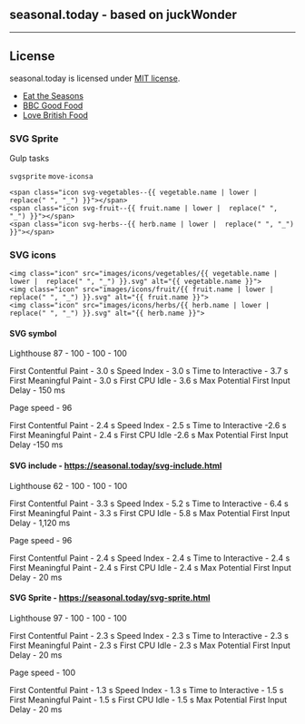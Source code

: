 ## seasonal.today - based on juckWonder

---------------

## License

seasonal.today is licensed under [MIT license](https://github.com/dogwonder/juckWonder/blob/master/LICENSE). 

* [Eat the Seasons](http://www.eattheseasons.co.uk/)
* [BBC Good Food](https://www.bbcgoodfood.com/seasonal-calendar/)
* [Love British Food](http://www.lovebritishfood.co.uk/british-food-and-drinks/whats-in-season-when)


### SVG Sprite

Gulp tasks

`svgsprite`
`move-iconsa`

```
<span class="icon svg-vegetables--{{ vegetable.name | lower |  replace(" ", "_") }}"></span>
<span class="icon svg-fruit--{{ fruit.name | lower |  replace(" ", "_") }}"></span>
<span class="icon svg-herbs--{{ herb.name | lower |  replace(" ", "_") }}"></span>
```

### SVG icons

```
<img class="icon" src="images/icons/vegetables/{{ vegetable.name | lower |  replace(" ", "_") }}.svg" alt="{{ vegetable.name }}">
<img class="icon" src="images/icons/fruit/{{ fruit.name | lower |  replace(" ", "_") }}.svg" alt="{{ fruit.name }}"> 
<img class="icon" src="images/icons/herbs/{{ herb.name | lower |  replace(" ", "_") }}.svg" alt="{{ herb.name }}">
```

#### SVG symbol 

Lighthouse
87 - 100 - 100 - 100

First Contentful Paint - 3.0 s
Speed Index - 3.0 s
Time to Interactive - 3.7 s
First Meaningful Paint - 3.0 s
First CPU Idle - 3.6 s
Max Potential First Input Delay - 150 ms

Page speed - 96

First Contentful Paint - 2.4 s
Speed Index - 2.5 s
Time to Interactive -2.6 s
First Meaningful Paint - 2.4 s
First CPU Idle -2.6 s
Max Potential First Input Delay -150 ms



#### SVG include - https://seasonal.today/svg-include.html

Lighthouse
62 - 100 - 100 - 100

First Contentful Paint - 3.3 s
Speed Index - 5.2 s
Time to Interactive - 6.4 s
First Meaningful Paint - 3.3 s
First CPU Idle - 5.8 s
Max Potential First Input Delay - 1,120 ms


Page speed - 96

First Contentful Paint - 2.4 s
Speed Index - 2.4 s
Time to Interactive - 2.4 s
First Meaningful Paint - 2.4 s
First CPU Idle - 2.4 s
Max Potential First Input Delay - 20 ms


#### SVG Sprite - https://seasonal.today/svg-sprite.html

Lighthouse
97 - 100 - 100 - 100

First Contentful Paint - 2.3 s
Speed Index - 2.3 s
Time to Interactive - 2.3 s
First Meaningful Paint - 2.3 s
First CPU Idle - 2.3 s
Max Potential First Input Delay - 20 ms


Page speed - 100

First Contentful Paint - 1.3 s
Speed Index - 1.3 s
Time to Interactive - 1.5 s
First Meaningful Paint - 1.5 s
First CPU Idle - 1.5 s
Max Potential First Input Delay - 20 ms



